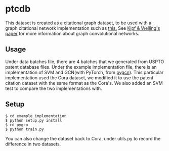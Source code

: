 # ptcdb

This dataset is created as a citational graph dataset, to be used with a graph
citational network implementation such as
[this.](https://github.com/tkipf/pygcn) See
[Kipf & Welling's paper](https://arxiv.org/abs/1609.02907) for more information
about graph convolutional networks.

## Usage

Under data batches file, there are 4 batches that we generated from USPTO patent
database files. Under the example implementation file, there is an
implementation of SVM and GCN(with PyTorch, from
[pygcn](https://github.com/tkipf/pygcn)). This particular implementation used
the Cora dataset, we modified it to use the patent citation dataset with the
same format as the Cora's. We also added an SVM test to compare the two
implementations with.

## Setup

```
$ cd example_implementation
$ python setup.py install
$ cd pygcn
$ python train.py
```

You can also change the dataset back to Cora, under utils.py to record the
difference in two datasets.
